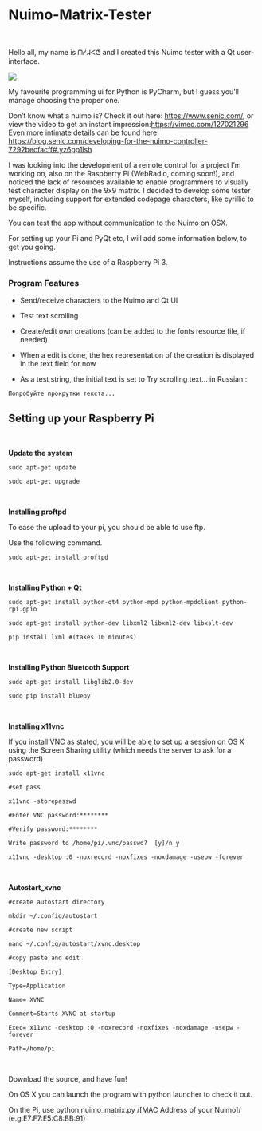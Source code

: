 Nuimo-Matrix-Tester
===================

 

Hello all, my name is ᗰᓮᖽᐸᕧ and I created this Nuimo tester with a Qt
user-interface.

![](http://mybesttools.net/github/NuimoTester2.png)

My favourite programming ui for Python is PyCharm, but I guess you’ll manage
choosing the proper one.

Don’t know what a nuimo is? Check it out here: <https://www.senic.com/>, or view
the video to get an instant impression:<https://vimeo.com/127021296>
Even more intimate details can be found here https://blog.senic.com/developing-for-the-nuimo-controller-7292becfacff#.yz6pp1lsh
 

I was looking into the development of a remote control for a project I’m working
on, also on the Raspberry Pi (WebRadio, coming soon!), and noticed the lack of
resources available to enable programmers to visually test character display on
the 9x9 matrix. I decided to develop some tester myself, including support for
extended codepage characters, like cyrillic to be specific.

You can test the app without communication to the Nuimo on OSX.

For setting up your Pi and PyQt etc, I will add some information below, to get
you going.

Instructions assume the use of a Raspberry Pi 3.



### Program Features

-   Send/receive characters to the Nuimo and Qt UI

-   Test text scrolling

-   Create/edit own creations (can be added to the fonts resource file, if
    needed)

-   When a edit is done, the hex representation of the creation is displayed in
    the text field for now

-   As a test string, the initial text is set to Try scrolling text… in Russian
    :

~~~~~~~~~~~~~~~~~~~~~~~~~~~~~~~~~~~~~~~~~~~~~~~~~~~~~~~~~~~~~~~~~~~~~~~~~~~~~~~~
Попробуйте прокрутки текста...
~~~~~~~~~~~~~~~~~~~~~~~~~~~~~~~~~~~~~~~~~~~~~~~~~~~~~~~~~~~~~~~~~~~~~~~~~~~~~~~~

Setting up your Raspberry Pi 
-----------------------------

 

**Update the system**

~~~~~~~~~~~~~~~~~~~~~~~~~~~~~~~~~~~~~~~~~~~~~~~~~~~~~~~~~~~~~~~~~~~~~~~~~~~~~~~~
sudo apt-get update
~~~~~~~~~~~~~~~~~~~~~~~~~~~~~~~~~~~~~~~~~~~~~~~~~~~~~~~~~~~~~~~~~~~~~~~~~~~~~~~~

~~~~~~~~~~~~~~~~~~~~~~~~~~~~~~~~~~~~~~~~~~~~~~~~~~~~~~~~~~~~~~~~~~~~~~~~~~~~~~~~
sudo apt-get upgrade
~~~~~~~~~~~~~~~~~~~~~~~~~~~~~~~~~~~~~~~~~~~~~~~~~~~~~~~~~~~~~~~~~~~~~~~~~~~~~~~~

 

**Installing proftpd**

To ease the upload to your pi, you should be able to use ftp.

Use the following command.

~~~~~~~~~~~~~~~~~~~~~~~~~~~~~~~~~~~~~~~~~~~~~~~~~~~~~~~~~~~~~~~~~~~~~~~~~~~~~~~~
sudo apt-get install proftpd
~~~~~~~~~~~~~~~~~~~~~~~~~~~~~~~~~~~~~~~~~~~~~~~~~~~~~~~~~~~~~~~~~~~~~~~~~~~~~~~~

 

**Installing Python + Qt**

~~~~~~~~~~~~~~~~~~~~~~~~~~~~~~~~~~~~~~~~~~~~~~~~~~~~~~~~~~~~~~~~~~~~~~~~~~~~~~~~
sudo apt-get install python-qt4 python-mpd python-mpdclient python-rpi.gpio
~~~~~~~~~~~~~~~~~~~~~~~~~~~~~~~~~~~~~~~~~~~~~~~~~~~~~~~~~~~~~~~~~~~~~~~~~~~~~~~~

~~~~~~~~~~~~~~~~~~~~~~~~~~~~~~~~~~~~~~~~~~~~~~~~~~~~~~~~~~~~~~~~~~~~~~~~~~~~~~~~
sudo apt-get install python-dev libxml2 libxml2-dev libxslt-dev
~~~~~~~~~~~~~~~~~~~~~~~~~~~~~~~~~~~~~~~~~~~~~~~~~~~~~~~~~~~~~~~~~~~~~~~~~~~~~~~~

~~~~~~~~~~~~~~~~~~~~~~~~~~~~~~~~~~~~~~~~~~~~~~~~~~~~~~~~~~~~~~~~~~~~~~~~~~~~~~~~
pip install lxml #(takes 10 minutes)
~~~~~~~~~~~~~~~~~~~~~~~~~~~~~~~~~~~~~~~~~~~~~~~~~~~~~~~~~~~~~~~~~~~~~~~~~~~~~~~~

 

**Installing Python Bluetooth Support**

~~~~~~~~~~~~~~~~~~~~~~~~~~~~~~~~~~~~~~~~~~~~~~~~~~~~~~~~~~~~~~~~~~~~~~~~~~~~~~~~
sudo apt-get install libglib2.0-dev
~~~~~~~~~~~~~~~~~~~~~~~~~~~~~~~~~~~~~~~~~~~~~~~~~~~~~~~~~~~~~~~~~~~~~~~~~~~~~~~~

~~~~~~~~~~~~~~~~~~~~~~~~~~~~~~~~~~~~~~~~~~~~~~~~~~~~~~~~~~~~~~~~~~~~~~~~~~~~~~~~
sudo pip install bluepy
~~~~~~~~~~~~~~~~~~~~~~~~~~~~~~~~~~~~~~~~~~~~~~~~~~~~~~~~~~~~~~~~~~~~~~~~~~~~~~~~

 

**Installing x11vnc**

If you install VNC as stated, you will be able to set up a session on OS X using
the Screen Sharing utility (which needs the server to ask for a password)

~~~~~~~~~~~~~~~~~~~~~~~~~~~~~~~~~~~~~~~~~~~~~~~~~~~~~~~~~~~~~~~~~~~~~~~~~~~~~~~~
sudo apt-get install x11vnc
~~~~~~~~~~~~~~~~~~~~~~~~~~~~~~~~~~~~~~~~~~~~~~~~~~~~~~~~~~~~~~~~~~~~~~~~~~~~~~~~

~~~~~~~~~~~~~~~~~~~~~~~~~~~~~~~~~~~~~~~~~~~~~~~~~~~~~~~~~~~~~~~~~~~~~~~~~~~~~~~~
#set pass
~~~~~~~~~~~~~~~~~~~~~~~~~~~~~~~~~~~~~~~~~~~~~~~~~~~~~~~~~~~~~~~~~~~~~~~~~~~~~~~~

~~~~~~~~~~~~~~~~~~~~~~~~~~~~~~~~~~~~~~~~~~~~~~~~~~~~~~~~~~~~~~~~~~~~~~~~~~~~~~~~
x11vnc -storepasswd
~~~~~~~~~~~~~~~~~~~~~~~~~~~~~~~~~~~~~~~~~~~~~~~~~~~~~~~~~~~~~~~~~~~~~~~~~~~~~~~~

~~~~~~~~~~~~~~~~~~~~~~~~~~~~~~~~~~~~~~~~~~~~~~~~~~~~~~~~~~~~~~~~~~~~~~~~~~~~~~~~
#Enter VNC password:********
~~~~~~~~~~~~~~~~~~~~~~~~~~~~~~~~~~~~~~~~~~~~~~~~~~~~~~~~~~~~~~~~~~~~~~~~~~~~~~~~

~~~~~~~~~~~~~~~~~~~~~~~~~~~~~~~~~~~~~~~~~~~~~~~~~~~~~~~~~~~~~~~~~~~~~~~~~~~~~~~~
#Verify password:********
~~~~~~~~~~~~~~~~~~~~~~~~~~~~~~~~~~~~~~~~~~~~~~~~~~~~~~~~~~~~~~~~~~~~~~~~~~~~~~~~

~~~~~~~~~~~~~~~~~~~~~~~~~~~~~~~~~~~~~~~~~~~~~~~~~~~~~~~~~~~~~~~~~~~~~~~~~~~~~~~~
Write password to /home/pi/.vnc/passwd?  [y]/n y
~~~~~~~~~~~~~~~~~~~~~~~~~~~~~~~~~~~~~~~~~~~~~~~~~~~~~~~~~~~~~~~~~~~~~~~~~~~~~~~~

~~~~~~~~~~~~~~~~~~~~~~~~~~~~~~~~~~~~~~~~~~~~~~~~~~~~~~~~~~~~~~~~~~~~~~~~~~~~~~~~
x11vnc -desktop :0 -noxrecord -noxfixes -noxdamage -usepw -forever
~~~~~~~~~~~~~~~~~~~~~~~~~~~~~~~~~~~~~~~~~~~~~~~~~~~~~~~~~~~~~~~~~~~~~~~~~~~~~~~~

 

**Autostart\_xvnc**

~~~~~~~~~~~~~~~~~~~~~~~~~~~~~~~~~~~~~~~~~~~~~~~~~~~~~~~~~~~~~~~~~~~~~~~~~~~~~~~~
#create autostart directory
~~~~~~~~~~~~~~~~~~~~~~~~~~~~~~~~~~~~~~~~~~~~~~~~~~~~~~~~~~~~~~~~~~~~~~~~~~~~~~~~

~~~~~~~~~~~~~~~~~~~~~~~~~~~~~~~~~~~~~~~~~~~~~~~~~~~~~~~~~~~~~~~~~~~~~~~~~~~~~~~~
mkdir ~/.config/autostart
~~~~~~~~~~~~~~~~~~~~~~~~~~~~~~~~~~~~~~~~~~~~~~~~~~~~~~~~~~~~~~~~~~~~~~~~~~~~~~~~

~~~~~~~~~~~~~~~~~~~~~~~~~~~~~~~~~~~~~~~~~~~~~~~~~~~~~~~~~~~~~~~~~~~~~~~~~~~~~~~~
#create new script
~~~~~~~~~~~~~~~~~~~~~~~~~~~~~~~~~~~~~~~~~~~~~~~~~~~~~~~~~~~~~~~~~~~~~~~~~~~~~~~~

~~~~~~~~~~~~~~~~~~~~~~~~~~~~~~~~~~~~~~~~~~~~~~~~~~~~~~~~~~~~~~~~~~~~~~~~~~~~~~~~
nano ~/.config/autostart/xvnc.desktop
~~~~~~~~~~~~~~~~~~~~~~~~~~~~~~~~~~~~~~~~~~~~~~~~~~~~~~~~~~~~~~~~~~~~~~~~~~~~~~~~

~~~~~~~~~~~~~~~~~~~~~~~~~~~~~~~~~~~~~~~~~~~~~~~~~~~~~~~~~~~~~~~~~~~~~~~~~~~~~~~~
#copy paste and edit
~~~~~~~~~~~~~~~~~~~~~~~~~~~~~~~~~~~~~~~~~~~~~~~~~~~~~~~~~~~~~~~~~~~~~~~~~~~~~~~~

~~~~~~~~~~~~~~~~~~~~~~~~~~~~~~~~~~~~~~~~~~~~~~~~~~~~~~~~~~~~~~~~~~~~~~~~~~~~~~~~
[Desktop Entry]
~~~~~~~~~~~~~~~~~~~~~~~~~~~~~~~~~~~~~~~~~~~~~~~~~~~~~~~~~~~~~~~~~~~~~~~~~~~~~~~~

~~~~~~~~~~~~~~~~~~~~~~~~~~~~~~~~~~~~~~~~~~~~~~~~~~~~~~~~~~~~~~~~~~~~~~~~~~~~~~~~
Type=Application
~~~~~~~~~~~~~~~~~~~~~~~~~~~~~~~~~~~~~~~~~~~~~~~~~~~~~~~~~~~~~~~~~~~~~~~~~~~~~~~~

~~~~~~~~~~~~~~~~~~~~~~~~~~~~~~~~~~~~~~~~~~~~~~~~~~~~~~~~~~~~~~~~~~~~~~~~~~~~~~~~
Name= XVNC
~~~~~~~~~~~~~~~~~~~~~~~~~~~~~~~~~~~~~~~~~~~~~~~~~~~~~~~~~~~~~~~~~~~~~~~~~~~~~~~~

~~~~~~~~~~~~~~~~~~~~~~~~~~~~~~~~~~~~~~~~~~~~~~~~~~~~~~~~~~~~~~~~~~~~~~~~~~~~~~~~
Comment=Starts XVNC at startup
~~~~~~~~~~~~~~~~~~~~~~~~~~~~~~~~~~~~~~~~~~~~~~~~~~~~~~~~~~~~~~~~~~~~~~~~~~~~~~~~

~~~~~~~~~~~~~~~~~~~~~~~~~~~~~~~~~~~~~~~~~~~~~~~~~~~~~~~~~~~~~~~~~~~~~~~~~~~~~~~~
Exec= x11vnc -desktop :0 -noxrecord -noxfixes -noxdamage -usepw -forever
~~~~~~~~~~~~~~~~~~~~~~~~~~~~~~~~~~~~~~~~~~~~~~~~~~~~~~~~~~~~~~~~~~~~~~~~~~~~~~~~

~~~~~~~~~~~~~~~~~~~~~~~~~~~~~~~~~~~~~~~~~~~~~~~~~~~~~~~~~~~~~~~~~~~~~~~~~~~~~~~~
Path=/home/pi
~~~~~~~~~~~~~~~~~~~~~~~~~~~~~~~~~~~~~~~~~~~~~~~~~~~~~~~~~~~~~~~~~~~~~~~~~~~~~~~~

 

Download the source, and have fun!

On OS X you can launch the program with python launcher to check it out.

On the Pi, use python nuimo\_matrix.py /[MAC Address of your Nuimo]/
(e.g.E7:F7:E5:C8:BB:91)
